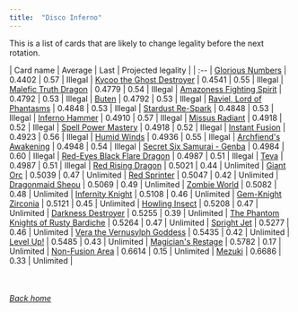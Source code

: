 ```yaml
---
title:  "Disco Inferno"
---
```


This is a list of cards that are likely to change legality before the next rotation.

| Card name | Average | Last | Projected legality |
| :-- |
[Glorious Numbers](https://db.ygoprodeck.com/card/?search=Glorious%20Numbers) | 0.4402 | 0.57 | Illegal |
[Kycoo the Ghost Destroyer](https://db.ygoprodeck.com/card/?search=Kycoo%20the%20Ghost%20Destroyer) | 0.4541 | 0.55 | Illegal |
[Malefic Truth Dragon](https://db.ygoprodeck.com/card/?search=Malefic%20Truth%20Dragon) | 0.4779 | 0.54 | Illegal |
[Amazoness Fighting Spirit](https://db.ygoprodeck.com/card/?search=Amazoness%20Fighting%20Spirit) | 0.4792 | 0.53 | Illegal |
[Buten](https://db.ygoprodeck.com/card/?search=Buten) | 0.4792 | 0.53 | Illegal |
[Raviel, Lord of Phantasms](https://db.ygoprodeck.com/card/?search=Raviel,%20Lord%20of%20Phantasms) | 0.4848 | 0.53 | Illegal |
[Stardust Re-Spark](https://db.ygoprodeck.com/card/?search=Stardust%20Re-Spark) | 0.4848 | 0.53 | Illegal |
[Inferno Hammer](https://db.ygoprodeck.com/card/?search=Inferno%20Hammer) | 0.4910 | 0.57 | Illegal |
[Missus Radiant](https://db.ygoprodeck.com/card/?search=Missus%20Radiant) | 0.4918 | 0.52 | Illegal |
[Spell Power Mastery](https://db.ygoprodeck.com/card/?search=Spell%20Power%20Mastery) | 0.4918 | 0.52 | Illegal |
[Instant Fusion](https://db.ygoprodeck.com/card/?search=Instant%20Fusion) | 0.4923 | 0.56 | Illegal |
[Humid Winds](https://db.ygoprodeck.com/card/?search=Humid%20Winds) | 0.4936 | 0.55 | Illegal |
[Archfiend's Awakening](https://db.ygoprodeck.com/card/?search=Archfiend's%20Awakening) | 0.4948 | 0.54 | Illegal |
[Secret Six Samurai - Genba](https://db.ygoprodeck.com/card/?search=Secret%20Six%20Samurai%20-%20Genba) | 0.4984 | 0.60 | Illegal |
[Red-Eyes Black Flare Dragon](https://db.ygoprodeck.com/card/?search=Red-Eyes%20Black%20Flare%20Dragon) | 0.4987 | 0.51 | Illegal |
[Teva](https://db.ygoprodeck.com/card/?search=Teva) | 0.4987 | 0.51 | Illegal |
[Red Rising Dragon](https://db.ygoprodeck.com/card/?search=Red%20Rising%20Dragon) | 0.5021 | 0.44 | Unlimited |
[Giant Orc](https://db.ygoprodeck.com/card/?search=Giant%20Orc) | 0.5039 | 0.47 | Unlimited |
[Red Sprinter](https://db.ygoprodeck.com/card/?search=Red%20Sprinter) | 0.5047 | 0.42 | Unlimited |
[Dragonmaid Sheou](https://db.ygoprodeck.com/card/?search=Dragonmaid%20Sheou) | 0.5069 | 0.49 | Unlimited |
[Zombie World](https://db.ygoprodeck.com/card/?search=Zombie%20World) | 0.5082 | 0.48 | Unlimited |
[Infernity Knight](https://db.ygoprodeck.com/card/?search=Infernity%20Knight) | 0.5108 | 0.46 | Unlimited |
[Gem-Knight Zirconia](https://db.ygoprodeck.com/card/?search=Gem-Knight%20Zirconia) | 0.5121 | 0.45 | Unlimited |
[Howling Insect](https://db.ygoprodeck.com/card/?search=Howling%20Insect) | 0.5208 | 0.47 | Unlimited |
[Darkness Destroyer](https://db.ygoprodeck.com/card/?search=Darkness%20Destroyer) | 0.5255 | 0.39 | Unlimited |
[The Phantom Knights of Rusty Bardiche](https://db.ygoprodeck.com/card/?search=The%20Phantom%20Knights%20of%20Rusty%20Bardiche) | 0.5264 | 0.47 | Unlimited |
[Spright Jet](https://db.ygoprodeck.com/card/?search=Spright%20Jet) | 0.5277 | 0.46 | Unlimited |
[Vera the Vernusylph Goddess](https://db.ygoprodeck.com/card/?search=Vera%20the%20Vernusylph%20Goddess) | 0.5435 | 0.42 | Unlimited |
[Level Up!](https://db.ygoprodeck.com/card/?search=Level%20Up!) | 0.5485 | 0.43 | Unlimited |
[Magician's Restage](https://db.ygoprodeck.com/card/?search=Magician's%20Restage) | 0.5782 | 0.17 | Unlimited |
[Non-Fusion Area](https://db.ygoprodeck.com/card/?search=Non-Fusion%20Area) | 0.6614 | 0.15 | Unlimited |
[Mezuki](https://db.ygoprodeck.com/card/?search=Mezuki) | 0.6686 | 0.33 | Unlimited |

<br>

###### [Back home](index)